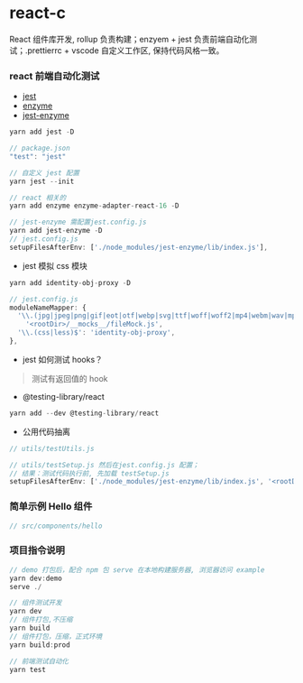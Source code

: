 # react-c

React 组件库开发, rollup 负责构建；enzyem + jest 负责前端自动化测试；.prettierrc + vscode 自定义工作区, 保持代码风格一致。

### react 前端自动化测试

- [jest](https://jestjs.io/zh-Hans/)
- [enzyme](https://github.com/enzymejs/enzyme)
- [jest-enzyme](https://github.com/enzymejs/enzyme-matchers/tree/master/packages/jest-enzyme)

```javascript
yarn add jest -D

// package.json
"test": "jest"

// 自定义 jest 配置
yarn jest --init

// react 相关的
yarn add enzyme enzyme-adapter-react-16 -D

// jest-enzyme 需配置jest.config.js
yarn add jest-enzyme -D
// jest.config.js
setupFilesAfterEnv: ['./node_modules/jest-enzyme/lib/index.js'],

```

- jest 模拟 css 模块

```javascript
yarn add identity-obj-proxy -D

// jest.config.js
moduleNameMapper: {
  '\\.(jpg|jpeg|png|gif|eot|otf|webp|svg|ttf|woff|woff2|mp4|webm|wav|mp3|m4a|aac|oga)$':
    '<rootDir>/__mocks__/fileMock.js',
  '\\.(css|less)$': 'identity-obj-proxy',
},
```

- jest 如何测试 hooks？

> 测试有返回值的 hook

- @testing-library/react

```javascript
yarn add --dev @testing-library/react
```

- 公用代码抽离

```javascript
// utils/testUtils.js

// utils/testSetup.js 然后在jest.config.js 配置；
// 结果：测试代码执行前, 先加载 testSetup.js
setupFilesAfterEnv: ['./node_modules/jest-enzyme/lib/index.js', '<rootDir>/src/utils/testSetup.js'],

```

### 简单示例 Hello 组件

```javascript
// src/components/hello
```

### 项目指令说明

```javascript
// demo 打包后，配合 npm 包 serve 在本地构建服务器, 浏览器访问 example
yarn dev:demo
serve ./

// 组件测试开发
yarn dev
// 组件打包,不压缩
yarn build
// 组件打包，压缩，正式环境
yarn build:prod

// 前端测试自动化
yarn test
```
